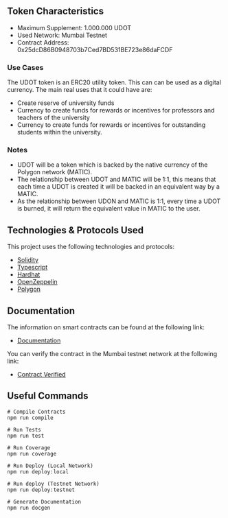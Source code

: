 ## Token Characteristics

- Maximum Supplement: 1.000.000 UDOT
- Used Network: Mumbai Testnet
- Contract Address: 0x25dcD86B0948703b7Ced7BD531BE723e86daFCDF

### Use Cases
The UDOT token is an ERC20 utility token. This can can be used as a digital currency. The main real uses that it could have are:

- Create reserve of university funds
- Currency to create funds for rewards or incentives for professors and teachers of the university
- Currency to create funds for rewards or incentives for outstanding students within the university.

### Notes

- UDOT will be a token which is backed by the native currency of the Polygon network (MATIC).
- The relationship between UDOT and MATIC will be 1:1, this means that each time a UDOT is created it will be backed in an equivalent way by a MATIC.
- As the relationship between UDON and MATIC is 1:1, every time a UDOT is burned, it will return the equivalent value in MATIC to the user.

## Technologies & Protocols Used

This project uses the following technologies and protocols:
* [Solidity](https://docs.soliditylang.org/en/v0.8.23/)
* [Typescript](https://www.typescriptlang.org/docs/)
* [Hardhat](https://hardhat.org/docs)
* [OpenZeppelin](https://docs.openzeppelin.com/)
* [Polygon](https://docs.polygon.technology/) 

## Documentation

The information on smart contracts can be found at the following link:
* [Documentation](https://github.com/Ljrr3045/web3-udo-monorepo/blob/master/packages/smart-contracts/docs/index.md)

You can verify the contract in the Mumbai testnet network at the following link:
* [Contract Verified](https://mumbai.polygonscan.com/address/0x25dcD86B0948703b7Ced7BD531BE723e86daFCDF)

## Useful Commands

```
# Compile Contracts
npm run compile

# Run Tests
npm run test

# Run Coverage
npm run coverage

# Run Deploy (Local Network)
npm run deploy:local

# Run deploy (Testnet Network)
npm run deploy:testnet

# Generate Documentation
npm run docgen
```
